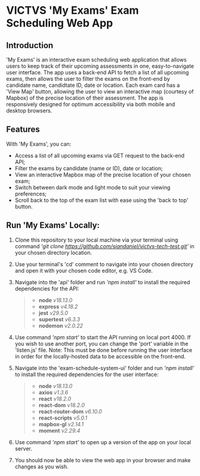 # VICTVS 'My Exams' Exam Scheduling Web App

## Introduction

'My Exams' is an interactive exam scheduling web application that allows users to keep track of their upcoming assessments in one, easy-to-navigate user interface. The app uses a back-end API to fetch a list of all upcoming exams, then allows the user to filter the exams on the front-end by candidate name, candidtate ID, date or location. Each exam card has a 'View Map' button, allowing the user to view an interactive map (courtesy of Mapbox) of the precise location of their assessment. The app is responsively designed for optimum accessibility via both mobile and desktop browsers.

## Features

With 'My Exams', you can:

- Access a list of all upcoming exams via GET request to the back-end API;
- Filter the exams by candidate (name or ID), date or location;
- View an interactive Mapbox map of the precise location of your chosen exam;
- Switch between dark mode and light mode to suit your viewing preferences;
- Scroll back to the top of the exam list with ease using the 'back to top' button.

## Run 'My Exams' Locally:

1. Clone this repository to your local machine via your terminal using command _'git clone https://github.com/siandaniel/victvs-tech-test.git'_ in your chosen directory location.

2. Use your terminal's 'cd' comment to navigate into your chosen directory and open it with your chosen code editor, e.g. VS Code.

3. Navigate into the 'api' folder and run _'npm install'_ to install the required dependencies for the API:

   > - **node** _v18.13.0_
   > - **express** _v4.18.2_
   > - **jest** _v29.5.0_
   > - **supertest** _v6.3.3_
   > - **nodemon** _v2.0.22_

4. Use command _'npm start'_ to start the API running on local port 4000. If you wish to use another port, you can change the 'port' variable in the 'listen.js' file. Note: This must be done before running the user interface in order for the locally-hosted data to be accessible on the front-end.

5. Navigate into the 'exam-schedule-system-ui' folder and run _'npm install'_ to install the required dependencies for the user interface:

   > - **node** _v18.13.0_
   > - **axios** _v1.3.6_
   > - **react** _v18.2.0_
   > - **react-dom** _v18.2.0_
   > - **react-router-dom** _v6.10.0_
   > - **react-scripts** _v5.0.1_
   > - **mapbox-gl** _v2.14.1_
   > - **moment** _v2.29.4_

6. Use command _'npm start'_ to open up a version of the app on your local server.

7. You should now be able to view the web app in your browser and make changes as you wish.

